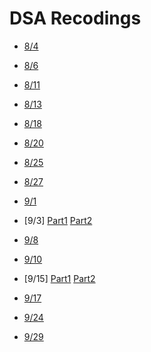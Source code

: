 # DSA Recodings 

* [8/4](https://web.microsoftstream.com/video/1a4eb78b-27a1-441f-a5fa-66fb1256b312)

* [8/6](https://web.microsoftstream.com/video/1a4eb78b-27a1-441f-a5fa-66fb1256b312)

* [8/11](https://web.microsoftstream.com/video/3c20f9b0-995b-40fb-bc6d-815d381878e7)

* [8/13](https://web.microsoftstream.com/video/60899ba8-6f28-4202-aa52-f7584ee3bb90)

* [8/18](https://web.microsoftstream.com/video/827f2024-a212-4b9a-adc8-bdbd2df90f9a)

* [8/20](https://web.microsoftstream.com/video/4cfda506-c029-484d-8327-ad8c5b3ab966)

* [8/25](https://web.microsoftstream.com/video/67477789-9ff2-4897-9eed-c8677a6a97c1)

* [8/27](https://web.microsoftstream.com/video/154e9d65-dd13-4b35-af43-0eff926efe40)

* [9/1](https://web.microsoftstream.com/video/84ccc4d7-9f08-4371-afd5-e3e51ec6d233)

* [9/3]
[Part1](https://web.microsoftstream.com/video/2b636dbd-b4fb-4ad7-8a99-ff1717c2a8b9)
[Part2](https://web.microsoftstream.com/video/01be3c27-4812-40fe-9fd2-f6dd0c4e3c2b)

* [9/8](https://web.microsoftstream.com/video/1d88927c-b944-4dad-b73c-369e7b471fe9)

* [9/10](https://web.microsoftstream.com/video/db6b0522-b35f-467c-9ea3-dd198f871cfc)

* [9/15]
[Part1](https://web.microsoftstream.com/video/96bc1fbb-90ef-4671-8343-220028cb920b)
[Part2](https://web.microsoftstream.com/video/8020e6e8-7762-4dfa-b641-76173115900e)

* [9/17](https://web.microsoftstream.com/video/c42ec1fd-2d36-4cd7-bc07-dba9967a1f10)

* [9/24](https://web.microsoftstream.com/video/6b33b84f-dfd8-410c-a694-3af0896cb4e3)

* [9/29](https://web.microsoftstream.com/video/c984ac85-d562-414a-b787-32ccdc339ba7)
